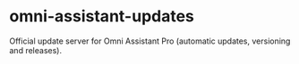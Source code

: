 # omni-assistant-updates
Official update server for Omni Assistant Pro (automatic updates, versioning and releases).
